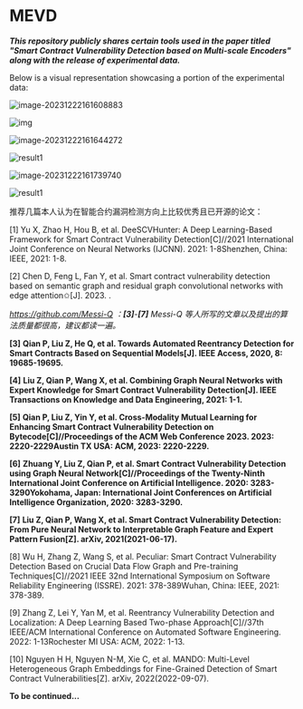 # MEVD


***This repository publicly shares certain tools used in the paper titled "Smart Contract Vulnerability Detection based on Multi-scale Encoders" along with the release of experimental data.***



Below is a visual representation showcasing a portion of the experimental data:

![image-20231222161608883](https://my-figures.oss-cn-beijing.aliyuncs.com/Figures/image-20231222161608883.png)

![img](https://my-figures.oss-cn-beijing.aliyuncs.com/Figures/result1.jpeg)

![image-20231222161644272](https://my-figures.oss-cn-beijing.aliyuncs.com/Figures/image-20231222161644272.png)

![result1](https://my-figures.oss-cn-beijing.aliyuncs.com/Figures/result1-1703233536186.png)

![image-20231222161739740](https://my-figures.oss-cn-beijing.aliyuncs.com/Figures/image-20231222161739740.png)

![result1](https://my-figures.oss-cn-beijing.aliyuncs.com/Figures/result1.png)



推荐几篇本人认为在智能合约漏洞检测方向上比较优秀且已开源的论文：

[1] Yu X, Zhao H, Hou B, et al. DeeSCVHunter: A Deep Learning-Based Framework for Smart Contract Vulnerability Detection[C]//2021 International Joint Conference on Neural Networks (IJCNN). 2021: 1-8Shenzhen, China: IEEE, 2021: 1-8.

[2] Chen D, Feng L, Fan Y, et al. Smart contract vulnerability detection based on semantic graph and residual graph convolutional networks with edge attention✩[J]. 2023. .

*https://github.com/Messi-Q ：**[3]**-**[7]**  Messi-Q 等人所写的文章以及提出的算法质量都很高，建议都读一遍。*

**[3]** **Qian P, Liu Z, He Q, et al. Towards Automated Reentrancy Detection for Smart Contracts Based on Sequential Models[J]. IEEE Access, 2020, 8: 19685-19695.**

**[4]** **Liu Z, Qian P, Wang X, et al. Combining Graph Neural Networks with Expert Knowledge for Smart Contract Vulnerability Detection[J]. IEEE Transactions on Knowledge and Data Engineering, 2021: 1-1.**

**[5]** **Qian P, Liu Z, Yin Y, et al. Cross-Modality Mutual Learning for Enhancing Smart Contract Vulnerability Detection on Bytecode[C]//Proceedings of the ACM Web Conference 2023. 2023: 2220-2229Austin TX USA: ACM, 2023: 2220-2229.**

**[6]** **Zhuang Y, Liu Z, Qian P, et al. Smart Contract Vulnerability Detection using Graph Neural Network[C]//Proceedings of the Twenty-Ninth International Joint Conference on Artificial Intelligence. 2020: 3283-3290Yokohama, Japan: International Joint Conferences on Artificial Intelligence Organization, 2020: 3283-3290.**

**[7]** **Liu Z, Qian P, Wang X, et al. Smart Contract Vulnerability Detection: From Pure Neural Network to Interpretable Graph Feature and Expert Pattern Fusion[Z]. arXiv, 2021(2021-06-17).**

[8] Wu H, Zhang Z, Wang S, et al. Peculiar: Smart Contract Vulnerability Detection Based on Crucial Data Flow Graph and Pre-training Techniques[C]//2021 IEEE 32nd International Symposium on Software Reliability Engineering (ISSRE). 2021: 378-389Wuhan, China: IEEE, 2021: 378-389.

[9] Zhang Z, Lei Y, Yan M, et al. Reentrancy Vulnerability Detection and Localization: A Deep Learning Based Two-phase Approach[C]//37th IEEE/ACM International Conference on Automated Software Engineering. 2022: 1-13Rochester MI USA: ACM, 2022: 1-13.

[10] Nguyen H H, Nguyen N-M, Xie C, et al. MANDO: Multi-Level Heterogeneous Graph Embeddings for Fine-Grained Detection of Smart Contract Vulnerabilities[Z]. arXiv, 2022(2022-09-07).

**To be continued...**
